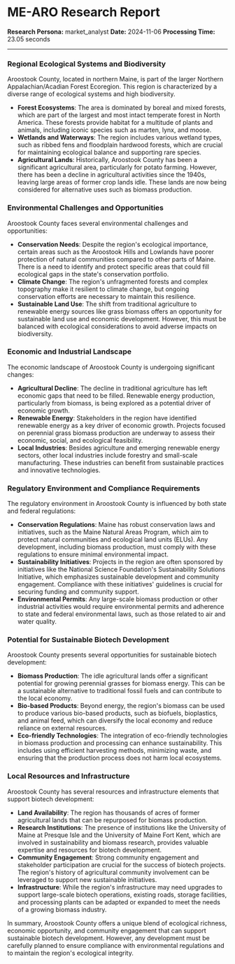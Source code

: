 # ME-ARO Research Report

**Research Persona:** market_analyst
**Date:** 2024-11-06
**Processing Time:** 23.05 seconds

---

### Regional Ecological Systems and Biodiversity

Aroostook County, located in northern Maine, is part of the larger Northern Appalachian/Acadian Forest Ecoregion. This region is characterized by a diverse range of ecological systems and high biodiversity.

- **Forest Ecosystems**: The area is dominated by boreal and mixed forests, which are part of the largest and most intact temperate forest in North America. These forests provide habitat for a multitude of plants and animals, including iconic species such as marten, lynx, and moose.
- **Wetlands and Waterways**: The region includes various wetland types, such as ribbed fens and floodplain hardwood forests, which are crucial for maintaining ecological balance and supporting rare species.
- **Agricultural Lands**: Historically, Aroostook County has been a significant agricultural area, particularly for potato farming. However, there has been a decline in agricultural activities since the 1940s, leaving large areas of former crop lands idle. These lands are now being considered for alternative uses such as biomass production.

### Environmental Challenges and Opportunities

Aroostook County faces several environmental challenges and opportunities:

- **Conservation Needs**: Despite the region's ecological importance, certain areas such as the Aroostook Hills and Lowlands have poorer protection of natural communities compared to other parts of Maine. There is a need to identify and protect specific areas that could fill ecological gaps in the state's conservation portfolio.
- **Climate Change**: The region's unfragmented forests and complex topography make it resilient to climate change, but ongoing conservation efforts are necessary to maintain this resilience.
- **Sustainable Land Use**: The shift from traditional agriculture to renewable energy sources like grass biomass offers an opportunity for sustainable land use and economic development. However, this must be balanced with ecological considerations to avoid adverse impacts on biodiversity.

### Economic and Industrial Landscape

The economic landscape of Aroostook County is undergoing significant changes:

- **Agricultural Decline**: The decline in traditional agriculture has left economic gaps that need to be filled. Renewable energy production, particularly from biomass, is being explored as a potential driver of economic growth.
- **Renewable Energy**: Stakeholders in the region have identified renewable energy as a key driver of economic growth. Projects focused on perennial grass biomass production are underway to assess their economic, social, and ecological feasibility.
- **Local Industries**: Besides agriculture and emerging renewable energy sectors, other local industries include forestry and small-scale manufacturing. These industries can benefit from sustainable practices and innovative technologies.

### Regulatory Environment and Compliance Requirements

The regulatory environment in Aroostook County is influenced by both state and federal regulations:

- **Conservation Regulations**: Maine has robust conservation laws and initiatives, such as the Maine Natural Areas Program, which aim to protect natural communities and ecological land units (ELUs). Any development, including biomass production, must comply with these regulations to ensure minimal environmental impact.
- **Sustainability Initiatives**: Projects in the region are often sponsored by initiatives like the National Science Foundation's Sustainability Solutions Initiative, which emphasizes sustainable development and community engagement. Compliance with these initiatives' guidelines is crucial for securing funding and community support.
- **Environmental Permits**: Any large-scale biomass production or other industrial activities would require environmental permits and adherence to state and federal environmental laws, such as those related to air and water quality.

### Potential for Sustainable Biotech Development

Aroostook County presents several opportunities for sustainable biotech development:

- **Biomass Production**: The idle agricultural lands offer a significant potential for growing perennial grasses for biomass energy. This can be a sustainable alternative to traditional fossil fuels and can contribute to the local economy.
- **Bio-based Products**: Beyond energy, the region's biomass can be used to produce various bio-based products, such as biofuels, bioplastics, and animal feed, which can diversify the local economy and reduce reliance on external resources.
- **Eco-friendly Technologies**: The integration of eco-friendly technologies in biomass production and processing can enhance sustainability. This includes using efficient harvesting methods, minimizing waste, and ensuring that the production process does not harm local ecosystems.

### Local Resources and Infrastructure

Aroostook County has several resources and infrastructure elements that support biotech development:

- **Land Availability**: The region has thousands of acres of former agricultural lands that can be repurposed for biomass production.
- **Research Institutions**: The presence of institutions like the University of Maine at Presque Isle and the University of Maine Fort Kent, which are involved in sustainability and biomass research, provides valuable expertise and resources for biotech development.
- **Community Engagement**: Strong community engagement and stakeholder participation are crucial for the success of biotech projects. The region's history of agricultural community involvement can be leveraged to support new sustainable initiatives.
- **Infrastructure**: While the region's infrastructure may need upgrades to support large-scale biotech operations, existing roads, storage facilities, and processing plants can be adapted or expanded to meet the needs of a growing biomass industry.

In summary, Aroostook County offers a unique blend of ecological richness, economic opportunity, and community engagement that can support sustainable biotech development. However, any development must be carefully planned to ensure compliance with environmental regulations and to maintain the region's ecological integrity.